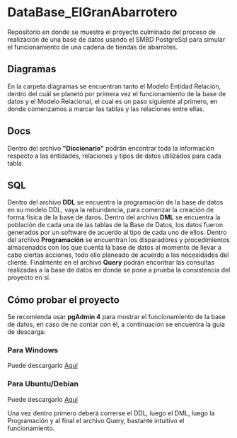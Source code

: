 # DataBase_ElGranAbarrotero
Repositorio en donde se muestra el proyecto culminado del proceso de realización de una base de datos usando el SMBD PostgreSql para simular el funcionamiento de una cadena de tiendas de abarrotes.

## Diagramas
En la carpeta diagramas se encuentran tanto el Modelo Entidad Relación, dentro del cuál se planetó por primera vez el funcionamiento de la base de datos y el Modelo Relacional, el cual es un paso siguiente al primero, en donde comenzamos a marcar las tablas y las relaciones entre ellas.

## Docs
Dentro del archivo **"Diccionario"** podrán encontrar toda la información respecto a las entidades, relaciones y tipos de datos utilizados para cada tabla.

## SQL 
Dentro del archivo **DDL** se encuentra la programación de la base de datos en su modelo DDL, vaya la rebundancia, para comenzar la creación de forma física de la base de daros.
Dentro del archivo **DML** se encuentra la población de cada una de las tablas de la Base de Datos, los datos fueron generados por un software de acuerdo al tipo de cada uno de ellos.
Dentro del archivo **Programación** se encuentran los disparadores y procedimientos almacenados con los que cuenta la base de datos al momento de llevar a cabo ciertas acciones, todo ello planeado de acuerdo a las necesidades del cliente.
Finalmente en el archivo **Query** podrán encontrar las consultas realizadas a la base de datos en donde se pone a prueba la consistencia del proyecto en sí.

## Cómo probar el proyecto
Se recomienda usar **pgAdmin 4** para mostrar el funcionamiento de la base de datos, en caso de no contar con él, a continuación se encuentra la guía de descarga:

### Para Windows
Puede descargarlo [Aquí](https://www.pgadmin.org/download/pgadmin-4-windows/)

### Para Ubuntu/Debian
Puede descargarlo [Aquí](https://www.pgadmin.org/download/pgadmin-4-apt/)

Una vez dentro primero deberá correrse el DDL, luego el DML, luego la Programación y al final el archivo Query, bastante intuitivo el funcionamiento.
